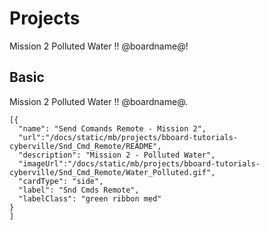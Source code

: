 # Projects

Mission 2 Polluted Water !! @boardname@!

## Basic

Mission 2 Polluted Water !! @boardname@.

```codecard
[{
  "name": "Send Comands Remote - Mission 2",
  "url":"/docs/static/mb/projects/bboard-tutorials-cyberville/Snd_Cmd_Remote/README",
  "description": "Mission 2 - Polluted Water",
  "imageUrl":"/docs/static/mb/projects/bboard-tutorials-cyberville/Snd_Cmd_Remote/Water_Polluted.gif",
  "cardType": "side",
  "label": "Snd Cmds Remote",
  "labelClass": "green ribbon med"
}
]
```